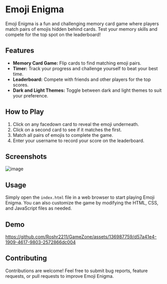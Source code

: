 # Emoji Enigma

Emoji Enigma is a fun and challenging memory card game where players match pairs of emojis hidden behind cards. Test your memory skills and compete for the top spot on the leaderboard!

## Features

- **Memory Card Game:** Flip cards to find matching emoji pairs.
- **Timer:** Track your progress and challenge yourself to beat your best time.
- **Leaderboard:** Compete with friends and other players for the top scores.
- **Dark and Light Themes:** Toggle between dark and light themes to suit your preference.

## How to Play

1. Click on any facedown card to reveal the emoji underneath.
2. Click on a second card to see if it matches the first.
3. Match all pairs of emojis to complete the game.
4. Enter your username to record your score on the leaderboard.

## Screenshots
![image](https://github.com/Roshr2211/GameZone/assets/136987759/ca30e415-67f5-4560-8472-b0f7875d63a7)


## Usage
Simply open the `index.html` file in a web browser to start playing Emoji Enigma. You can also customize the game by modifying the HTML, CSS, and JavaScript files as needed.

## Demo 
https://github.com/Roshr2211/GameZone/assets/136987759/d57a41e4-1909-4617-9803-2572866dc004


## Contributing

Contributions are welcome! Feel free to submit bug reports, feature requests, or pull requests to improve Emoji Enigma.


